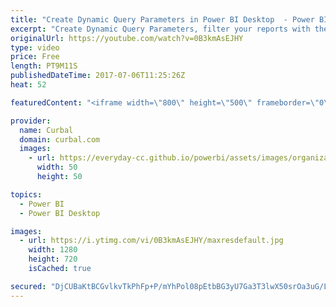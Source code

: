 ```yaml
---
title: "Create Dynamic Query Parameters in Power BI Desktop  - Power BI Tips & Tricks #47"
excerpt: "Create Dynamic Query Parameters, filter your reports with them and create a template using Power BI.  Links mentioned in the video:  Chris Webb blog: https://blog.crossjoin.co.uk/2016/08/30/data-driven-power-bi-desktop-parameters-using-list-queries/  Rio Summer Olympics Report: https://www.youtube.com/watch?v=tZXY9RZwd3U"
originalUrl: https://youtube.com/watch?v=0B3kmAsEJHY
type: video
price: Free
length: PT9M11S
publishedDateTime: 2017-07-06T11:25:26Z
heat: 52

featuredContent: "<iframe width=\"800\" height=\"500\" frameborder=\"0\" src=\"https://www.youtube.com/embed/0B3kmAsEJHY\" allow=\"accelerometer; autoplay; encrypted-media; gyroscope; picture-in-picture\" allowfullscreen></iframe>"

provider:
  name: Curbal
  domain: curbal.com
  images:
    - url: https://everyday-cc.github.io/powerbi/assets/images/organizations/curbal.com-50x50.jpg
      width: 50
      height: 50

topics:
  - Power BI
  - Power BI Desktop

images:
  - url: https://i.ytimg.com/vi/0B3kmAsEJHY/maxresdefault.jpg
    width: 1280
    height: 720
    isCached: true

secured: "DjCUBaKtBCGvlkvTkPhFp+P/mYhPol08pEtbBG3yU7Ga3T3lwX50srOa3uG/LGzhStbgq72WNBFzg3ZKRtEHoZIDv939ZokPo4kTUbloPe0kG1bTBdBCS77WC70GNdbM1GiBNn9pMScjr57IPSI/NgqoWvew+DD1xHPt6CrMLlZgeTKiac7NL6gArxydG32UKTycSI+buysyx1bKBocyRoE8FymsYp1PLFIWJlWZ985hIiEUyb2fiaDlzmoRtBjtzofcgWUSfmG84BizIOiKgnTZVp/c0zSOGqN7t3CviQyEbS8/xaK1KKPn4hih+y/aTBqMuSPI06iO5Ee1wv4H9/k4WHvGAfjC3MH8h8UhP0/xqlilzryPsOmO8WqyL4EtzLsqZrEmPbkKPbcaQz2SvjSh4CpB9oN5Qrkka1HkYc4=;zhlj9IUJlGCh4fPeq7uxCQ=="
---
```


